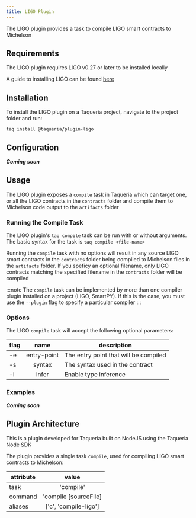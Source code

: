 ```yaml
---
title: LIGO Plugin
---
```


The LIGO plugin provides a task to compile LIGO smart contracts to Michelson

## Requirements

The LIGO plugin requires LIGO v0.27 or later to be installed locally

A guide to installing LIGO can be found [here](https://ligolang.org/docs/intro/installation)

## Installation

To install the LIGO plugin on a Taqueria project, navigate to the project folder and run:
```shell
taq install @taqueria/plugin-ligo
```

## Configuration

***Coming soon***

## Usage

The LIGO plugin exposes a `compile` task in Taqueria which can target one, or all the LIGO contracts in the `contracts` folder and compile them to Michelson code output to the `artifacts` folder

### Running the Compile Task

The LIGO plugin's `taq compile` task can be run with or without arguments. The basic syntax for the task is `taq compile <file-name>`

Running the `compile` task with no options will result in any source LIGO smart contracts in the `contracts` folder being compiled to Michelson files in the `artifacts` folder. If you speficy an optional filename, only LIGO contracts matching the specified filename in the `contracts` folder will be compiled

:::note
The `compile` task can be implemented by more than one compiler plugin installed on a project (LIGO, SmartPY). If this is the case, you must use the `--plugin` flag to specify a particular compiler
:::


### Options

The LIGO `compile` task will accept the following optional parameters:

| flag  |  name       | description                           |   
|-------|:-----------:|---------------------------------------|
|  -e   | entry-point | The entry point that will be compiled |
|  -s   | syntax      | The syntax used in the contract       |    
|  -i   | infer       | Enable type inference                 |   


### Examples

***Coming soon***

## Plugin Architecture

This is a plugin developed for Taqueria built on NodeJS using the Taqueria Node SDK

The plugin provides a single task `compile`, used for compiling LIGO smart contracts to Michelson:

|  attribute |  value                   | 
|------------|:------------------------:|
|  task      | 'compile'                | 
|  command   | 'compile [sourceFile]    | 
|  aliases   | ['c', 'compile-ligo']    |  






